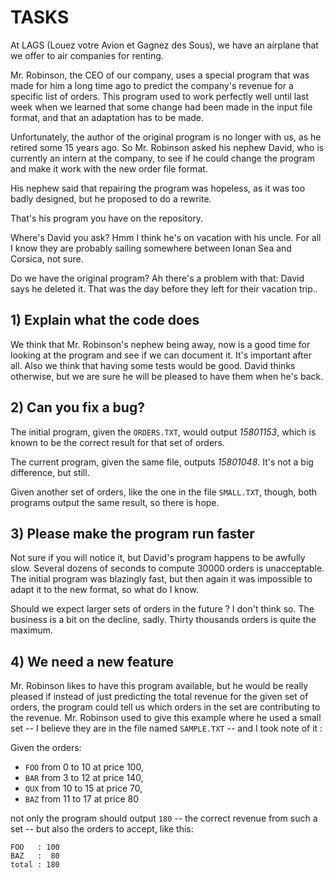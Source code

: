 # TASKS

At LAGS (Louez votre Avion et Gagnez des Sous), we have an airplane that we offer to air companies for renting.

Mr. Robinson, the CEO of our company, uses a special program that was made for him a long time ago to predict the company's revenue for a specific list of orders.
This program used to work perfectly well until last week when we learned that some change had been made in the input file format, and that an adaptation has to be made.

Unfortunately, the author of the original program is no longer with us, as he retired some 15 years ago. So Mr. Robinson asked his nephew David, who is currently an intern at the company, to see if he could change the program and make it work with the new order file format.

His nephew said that repairing the program was hopeless, as it was too badly designed, but he proposed to do a rewrite. 

That's his program you have on the repository.

Where's David you ask? Hmm I think he's on vacation with his uncle. For all I know they are probably sailing somewhere between Ionan Sea and Corsica, not sure.

Do we have the original program? Ah there's a problem with that: David says he deleted it. That was the day before they left for their vacation trip..

## 1) Explain what the code does

We think that Mr. Robinson's nephew being away, now is a good time for looking at the program and see if we can document it. It's important after all. Also we think that having some tests would be good. David thinks otherwise, but we are sure he will be pleased to have them when he's back.

## 2) Can you fix a bug?

The initial program, given the `ORDERS.TXT`, would output _15801153_, which is known to be the correct result for that set of orders.

The current program, given the same file, outputs _15801048_. It's not a big difference, but still.

Given another set of orders, like the one in the file `SMALL.TXT`, though, both programs output the same result, so there is hope.

## 3) Please make the program run faster

Not sure if you will notice it, but David's program happens to be awfully slow. Several dozens of seconds to compute 30000 orders is unacceptable. The initial program was blazingly fast, but then again it was impossible to adapt it to the new format, so what do I know.

Should we expect larger sets of orders in the future ? I don't think so. The business is a bit on the decline, sadly. Thirty thousands orders is quite the maximum.

## 4) We need a new feature

Mr. Robinson likes to have this program available, but he would be really pleased if instead of just predicting the total revenue for the given set of orders, the program could tell us which orders in the set are contributing to the revenue. Mr. Robinson used to give this example where he used a small set -- I believe they are in the file named `SAMPLE.TXT` -- and I took note of it :

Given the orders:
- `FOO` from 0 to 10 at price 100, 
- `BAR` from 3 to 12 at price 140,
- `QUX` from 10 to 15 at price 70,
- `BAZ` from 11 to 17 at price 80

not only the program should output `180` -- the correct revenue from such a set -- but also the orders to accept, like this:

```
FOO   : 100
BAZ   :  80
total : 180
```
 

